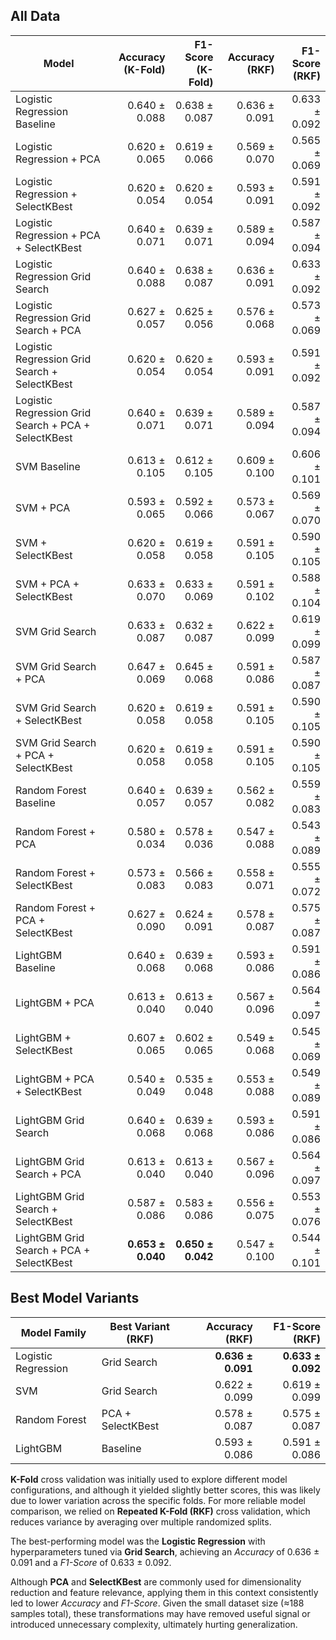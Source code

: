 ## All Data
| Model                                               | Accuracy (K-Fold) | F1-Score (K-Fold) |    Accuracy (RKF) |    F1-Score (RKF) |
|-----------------------------------------------------|------------------:|------------------:|------------------:|------------------:|
| Logistic Regression Baseline                        |     0.640 ± 0.088 |     0.638 ± 0.087 |     0.636 ± 0.091 |     0.633 ± 0.092 |
| Logistic Regression + PCA                           |     0.620 ± 0.065 |     0.619 ± 0.066 |     0.569 ± 0.070 |     0.565 ± 0.069 |
| Logistic Regression + SelectKBest                   |     0.620 ± 0.054 |     0.620 ± 0.054 |     0.593 ± 0.091 |     0.591 ± 0.092 |
| Logistic Regression + PCA + SelectKBest             |     0.640 ± 0.071 |     0.639 ± 0.071 |     0.589 ± 0.094 |     0.587 ± 0.094 |
| Logistic Regression Grid Search                     |     0.640 ± 0.088 |     0.638 ± 0.087 |     0.636 ± 0.091 |     0.633 ± 0.092 |
| Logistic Regression Grid Search + PCA               |     0.627 ± 0.057 |     0.625 ± 0.056 |     0.576 ± 0.068 |     0.573 ± 0.069 |
| Logistic Regression Grid Search + SelectKBest       |     0.620 ± 0.054 |     0.620 ± 0.054 |     0.593 ± 0.091 |     0.591 ± 0.092 |
| Logistic Regression Grid Search + PCA + SelectKBest |     0.640 ± 0.071 |     0.639 ± 0.071 |     0.589 ± 0.094 |     0.587 ± 0.094 |
| SVM Baseline                                        |     0.613 ± 0.105 |     0.612 ± 0.105 |     0.609 ± 0.100 |     0.606 ± 0.101 |
| SVM + PCA                                           |     0.593 ± 0.065 |     0.592 ± 0.066 |     0.573 ± 0.067 |     0.569 ± 0.070 |
| SVM + SelectKBest                                   |     0.620 ± 0.058 |     0.619 ± 0.058 |     0.591 ± 0.105 |     0.590 ± 0.105 |
| SVM + PCA + SelectKBest                             |     0.633 ± 0.070 |     0.633 ± 0.069 |     0.591 ± 0.102 |     0.588 ± 0.104 |
| SVM Grid Search                                     |     0.633 ± 0.087 |     0.632 ± 0.087 |     0.622 ± 0.099 |     0.619 ± 0.099 |
| SVM Grid Search + PCA                               |     0.647 ± 0.069 |     0.645 ± 0.068 |     0.591 ± 0.086 |     0.587 ± 0.087 |
| SVM Grid Search + SelectKBest                       |     0.620 ± 0.058 |     0.619 ± 0.058 |     0.591 ± 0.105 |     0.590 ± 0.105 |
| SVM Grid Search + PCA + SelectKBest                 |     0.620 ± 0.058 |     0.619 ± 0.058 |     0.591 ± 0.105 |     0.590 ± 0.105 |
| Random Forest Baseline                              |     0.640 ± 0.057 |     0.639 ± 0.057 |     0.562 ± 0.082 |     0.559 ± 0.083 |
| Random Forest + PCA                                 |     0.580 ± 0.034 |     0.578 ± 0.036 |     0.547 ± 0.088 |     0.543 ± 0.089 |
| Random Forest + SelectKBest                         |     0.573 ± 0.083 |     0.566 ± 0.083 |     0.558 ± 0.071 |     0.555 ± 0.072 |
| Random Forest + PCA + SelectKBest                   |     0.627 ± 0.090 |     0.624 ± 0.091 |     0.578 ± 0.087 |     0.575 ± 0.087 |
| LightGBM Baseline                                   |     0.640 ± 0.068 |     0.639 ± 0.068 |     0.593 ± 0.086 |     0.591 ± 0.086 |
| LightGBM + PCA                                      |     0.613 ± 0.040 |     0.613 ± 0.040 |     0.567 ± 0.096 |     0.564 ± 0.097 |
| LightGBM + SelectKBest                              |     0.607 ± 0.065 |     0.602 ± 0.065 |     0.549 ± 0.068 |     0.545 ± 0.069 |
| LightGBM + PCA + SelectKBest                        |     0.540 ± 0.049 |     0.535 ± 0.048 |     0.553 ± 0.088 |     0.549 ± 0.089 |
| LightGBM Grid Search                                |     0.640 ± 0.068 |     0.639 ± 0.068 |     0.593 ± 0.086 |     0.591 ± 0.086 |
| LightGBM Grid Search + PCA                          |     0.613 ± 0.040 |     0.613 ± 0.040 |     0.567 ± 0.096 |     0.564 ± 0.097 |
| LightGBM Grid Search + SelectKBest                  |     0.587 ± 0.086 |     0.583 ± 0.086 |     0.556 ± 0.075 |     0.553 ± 0.076 |
| LightGBM Grid Search + PCA + SelectKBest            | **0.653 ± 0.040** | **0.650 ± 0.042** |     0.547 ± 0.100 |     0.544 ± 0.101 |

## Best Model Variants
| Model Family            | Best Variant (RKF)                         |    Accuracy (RKF) |    F1-Score (RKF) |
|------------------------|--------------------------------------------|------------------:|------------------:|
| Logistic Regression     | Grid Search                                | **0.636 ± 0.091** | **0.633 ± 0.092** |
| SVM                     | Grid Search                                |     0.622 ± 0.099 |     0.619 ± 0.099 |
| Random Forest           | PCA + SelectKBest                          |     0.578 ± 0.087 |     0.575 ± 0.087 |
| LightGBM                | Baseline                                   |     0.593 ± 0.086 |     0.591 ± 0.086 |


**K-Fold** cross validation was initially used to explore different model configurations, and although it yielded slightly better scores, this was likely due to lower variation across the specific folds.
For more reliable model comparison, we relied on **Repeated K-Fold (RKF)** cross validation, which reduces variance by averaging over multiple randomized splits.

The best-performing model was the **Logistic Regression** with hyperparameters tuned via **Grid Search**, achieving an *Accuracy* of 0.636 ± 0.091 and a *F1-Score* of 0.633 ± 0.092.

Although **PCA** and **SelectKBest** are commonly used for dimensionality reduction and feature relevance, applying them in this context consistently led to lower *Accuracy* and *F1-Score*. Given the small dataset size (≈188 samples total), these transformations may have removed useful signal or introduced unnecessary complexity, ultimately hurting generalization.